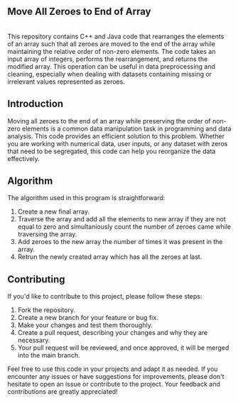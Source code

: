 <h2>Move All Zeroes to End of Array</h2>
<br>
This repository contains C++ and Java code that rearranges the elements of an array such that all zeroes are moved to the end of the array while maintaining the relative order of non-zero elements. The code takes an input array of integers, performs the rearrangement, and returns the modified array. This operation can be useful in data preprocessing and cleaning, especially when dealing with datasets containing missing or irrelevant values represented as zeroes.<br>

## Introduction

Moving all zeroes to the end of an array while preserving the order of non-zero elements is a common data manipulation task in programming and data analysis. This code provides an efficient solution to this problem. Whether you are working with numerical data, user inputs, or any dataset with zeros that need to be segregated, this code can help you reorganize the data effectively.<br>

## Algorithm
The algorithm used in this program is straightforward:<br>

1. Create a new final array.<br>
2. Traverse the array and add all the elements to new array if they are not equal to zero and simultaniously count the number of zeroes came while traversing the array.<br>
3. Add zeroes to the new array the number of times it was present in the array.<br>
4. Retrun the newly created array which has all the zeroes at last.<br>

## Contributing

If you'd like to contribute to this project, please follow these steps:<br>

1. Fork the repository.<br>
2. Create a new branch for your feature or bug fix.<br>
3. Make your changes and test them thoroughly.<br>
4. Create a pull request, describing your changes and why they are necessary.<br>
5. Your pull request will be reviewed, and once approved, it will be merged into the main branch.<br>

Feel free to use this code in your projects and adapt it as needed. If you encounter any issues or have suggestions for improvements, please don't hesitate to open an issue or contribute to the project. Your feedback and contributions are greatly appreciated!